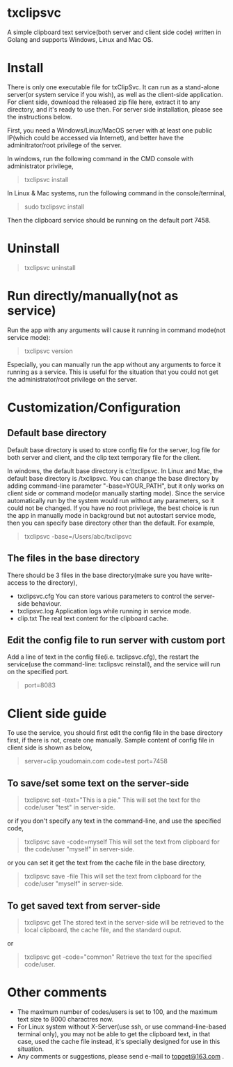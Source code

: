 # txclipsvc
A simple clipboard text service(both server and client side code) written in Golang and supports Windows, Linux and Mac OS.

# Install

There is only one executable file for txClipSvc. It can run as a stand-alone server(or system service if you wish), as well as the client-side application. For client side, download the released zip file here, extract it to any directory, and it's ready to use then. For server side installation, please see the instructions below.

First, you need a Windows/Linux/MacOS server with at least one public IP(which could be accessed via Internet), and better have the adminitrator/root privilege of the server.

In windows, run the following command in the CMD console with administrator privilege,
> txclipsvc install

In Linux & Mac systems, run the following command in the console/terminal,
> sudo txclipsvc install

Then the clipboard service should be running on the default port 7458.

# Uninstall

> txclipsvc uninstall

# Run directly/manually(not as service)

Run the app with any arguments will cause it running in command mode(not service mode):

> txclipsvc version

Especially, you can manually run the app without any arguments to force it running as a service. This is useful for the situation that you could not get the administrator/root privilege on the server.

# Customization/Configuration

## Default base directory
Default base directory is used to store config file for the server, log file for both server and client, and the clip text temporary file for the client.

In windows, the default base directory is c:\txclipsvc. In Linux and Mac, the default base directory is /txclipsvc. You can change the base directory by adding command-line parameter "-base=YOUR_PATH", but it only works on client side or command mode(or manually starting mode). Since the service automatically run by the system would run without any parameters, so it could not be changed. If you have no root privilege, the best choice is run the app in manually mode in background but not autostart service mode, then you can specify base directory other than the default. For example,

> txclipsvc -base=/Users/abc/txclipsvc

## The files in the base directory
There should be 3 files in the base directory(make sure you have write-access to the directory),
- txclipsvc.cfg
  You can store various parameters to control the server-side behaviour.
- txclipsvc.log
  Application logs while running in service mode.
- clip.txt
  The real text content for the clipboard cache.

## Edit the config file to run server with custom port
Add a line of text in the config file(i.e. txclipsvc.cfg), the restart the service(use the command-line: txclipsvc reinstall), and the service will run on the specified port.
> port=8083

# Client side guide
To use the service, you should first edit the config file in the base directory first, if there is not, create one manually. Sample content of config file in client side is shown as below,

> server=clip.youdomain.com
> code=test
> port=7458

## To save/set some text on the server-side

> txclipsvc set -text="This is a pie."
This will set the text for the code/user "test" in server-side.

or if you don't specify any text in the command-line, and use the specified code,

> txclipsvc save -code=myself
This will set the text from clipboard for the code/user "myself" in server-side.

or you can set it get the text from the cache file in the base directory,
> txclipsvc save -file
This will set the text from clipboard for the code/user "myself" in server-side.

## To get saved text from server-side

> txclipsvc get
The stored text in the server-side will be retrieved to the local clipboard, the cache file, and the standard ouput.

or

> txclipsvc get -code="common"
Retrieve the text for the specified code/user.

# Other comments

- The maximum number of codes/users is set to 100, and the maximum text size to 8000 charactres now.
- For Linux system without X-Server(use ssh, or use command-line-based terminal only), you may not be able to get the clipboard text, in that case, used the cache file instead, it's specially designed for use in this situation.
- Any comments or suggestions, please send e-mail to topget@163.com .
